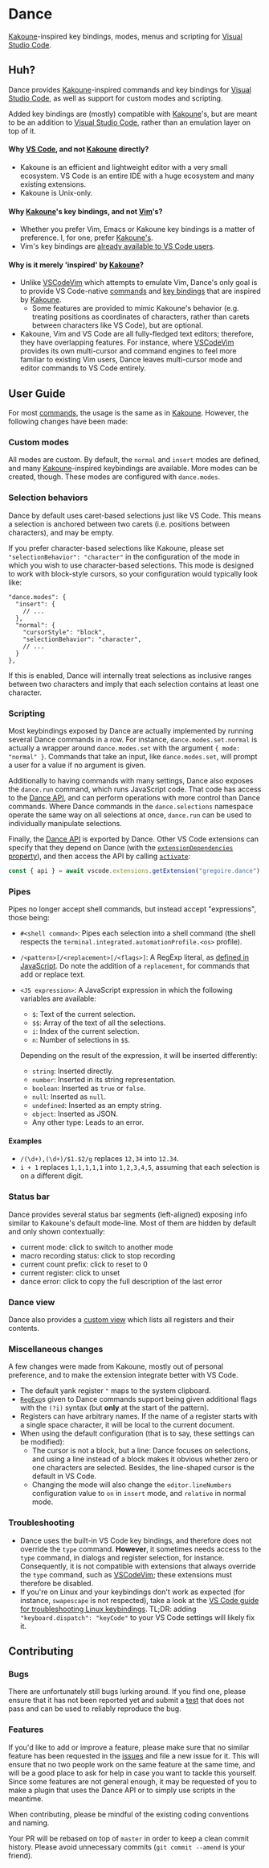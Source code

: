 # Dance

[Kakoune]-inspired key bindings, modes, menus and scripting for
[Visual Studio Code][vsc].

## Huh?

Dance provides [Kakoune]-inspired commands and key bindings for
[Visual Studio Code][vsc], as well as support for custom modes and scripting.

Added key bindings are (mostly) compatible with [Kakoune]'s, but are meant to be
an addition to [Visual Studio Code][vsc], rather than an emulation layer on top
of it.

#### Why [VS Code][vsc], and not [Kakoune] directly?

- Kakoune is an efficient and lightweight editor with a very small ecosystem.
  VS Code is an entire IDE with a huge ecosystem and many existing extensions.
- Kakoune is Unix-only.

#### Why [Kakoune]'s key bindings, and not [Vim]'s?

- Whether you prefer Vim, Emacs or Kakoune key bindings is a matter of
  preference. I, for one, prefer
  [Kakoune's](https://github.com/mawww/kakoune/blob/master/doc/pages/keys.asciidoc).
- Vim's key bindings are [already available to VS Code users][vscodevim].

#### Why is it merely 'inspired' by [Kakoune]?

- Unlike [VSCodeVim] which attempts to emulate Vim, Dance's only goal is to
  provide VS Code-native [commands][vsccommands] and
  [key bindings][vsckeybindings] that are inspired by [Kakoune].
  - Some features are provided to mimic Kakoune's behavior (e.g. treating
    positions as coordinates of characters, rather than carets between
    characters like VS Code), but are optional.
- Kakoune, Vim and VS Code are all fully-fledged text editors; therefore, they
  have overlapping features. For instance, where [VSCodeVim] provides its own
  multi-cursor and command engines to feel more familiar to existing Vim users,
  Dance leaves multi-cursor mode and editor commands to VS Code entirely.

## User Guide

For most [commands], the usage is the same as in [Kakoune]. However, the
following changes have been made:

### Custom modes

All modes are custom. By default, the `normal` and `insert` modes are defined,
and many [Kakoune]-inspired keybindings are available. More modes can be
created, though. These modes are configured with `dance.modes`.

### Selection behaviors

Dance by default uses caret-based selections just like VS Code. This means a
selection is anchored between two carets (i.e. positions between characters),
and may be empty.

If you prefer character-based selections like Kakoune, please set
`"selectionBehavior": "character"` in the configuration of the mode in which you
wish to use character-based selections. This mode is designed to work with
block-style cursors, so your configuration would typically look like:

```jsonc
"dance.modes": {
  "insert": {
    // ...
  },
  "normal": {
    "cursorStyle": "block",
    "selectionBehavior": "character",
    // ...
  }
},
```

If this is enabled, Dance will internally treat selections as inclusive ranges
between two characters and imply that each selection contains at least one
character.

### Scripting

Most keybindings exposed by Dance are actually implemented by running several
Dance commands in a row. For instance, `dance.modes.set.normal` is actually a
wrapper around `dance.modes.set` with the argument `{ mode: "normal" }`.
Commands that take an input, like `dance.modes.set`, will prompt a user for a
value if no argument is given.

Additionally to having commands with many settings, Dance also exposes the
`dance.run` command, which runs JavaScript code. That code has access to the
[Dance API][API], and can perform operations with more control than Dance
commands. Where Dance commands in the `dance.selections` namespace operate the
same way on all selections at once, `dance.run` can be used to individually
manipulate selections.

Finally, the [Dance API][API] is exported by Dance. Other VS Code extensions
can specify that they depend on Dance (with the [`extensionDependencies`
property](https://code.visualstudio.com/api/references/extension-manifest#fields)),
and then access the API by calling [`activate`](
https://code.visualstudio.com/api/references/vscode-api#Extension.activate):

```js
const { api } = await vscode.extensions.getExtension("gregoire.dance").activate();
```

### Pipes

Pipes no longer accept shell commands, but instead accept "expressions", those
being:
- `#<shell command>`: Pipes each selection into a shell command (the shell
  respects the `terminal.integrated.automationProfile.<os>` profile).
- `/<pattern>[/<replacement>[/<flags>]`: A RegExp literal, as
  [defined in JavaScript](https://developer.mozilla.org/en-US/docs/Web/JavaScript/Guide/Regular_Expressions).
  Do note the addition of a `replacement`, for commands that add or replace
  text.
- `<JS expression>`: A JavaScript expression in which the following variables
  are available:
  - `$`: Text of the current selection.
  - `$$`: Array of the text of all the selections.
  - `i`: Index of the current selection.
  - `n`: Number of selections in `$$`.

  Depending on the result of the expression, it will be inserted differently:
  - `string`: Inserted directly.
  - `number`: Inserted in its string representation.
  - `boolean`: Inserted as `true` or `false`.
  - `null`: Inserted as `null`.
  - `undefined`: Inserted as an empty string.
  - `object`: Inserted as JSON.
  - Any other type: Leads to an error.

#### Examples

- `/(\d+),(\d+)/$1.$2/g` replaces `12,34` into `12.34`.
- `i + 1` replaces `1,1,1,1,1` into `1,2,3,4,5`, assuming that each selection is
  on a different digit.

### Status bar

Dance provides several status bar segments (left-aligned) exposing info similar
to Kakoune's default mode-line. Most of them are hidden by default and only shown
contextually:

- current mode: click to switch to another mode
- macro recording status: click to stop recording
- current count prefix: click to reset to 0
- current register: click to unset
- dance error: click to copy the full description of the last error

### Dance view

Dance also provides a [custom view](
https://code.visualstudio.com/docs/getstarted/userinterface#_views) which lists
all registers and their contents.

### Miscellaneous changes

A few changes were made from Kakoune, mostly out of personal preference, and to
make the extension integrate better with VS Code.

- The default yank register `"` maps to the system clipboard.
- [`RegExp`](https://developer.mozilla.org/docs/Web/JavaScript/Guide/Regular_Expressions)s
  given to Dance commands support being given additional flags with the `(?i)`
  syntax (but **only** at the start of the pattern).
- Registers can have arbitrary names. If the name of a register starts with a
  single space character, it will be local to the current document.
- When using the default configuration (that is to say, these settings can be
  modified):
  - The cursor is not a block, but a line: Dance focuses on selections, and
    using a line instead of a block makes it obvious whether zero or one
    characters are selected. Besides, the line-shaped cursor is the default in
    VS Code.
  - Changing the mode will also change the `editor.lineNumbers` configuration
    value to `on` in `insert` mode, and `relative` in normal mode.

### Troubleshooting

- Dance uses the built-in VS Code key bindings, and therefore does not override
  the `type` command. **However**, it sometimes needs access to the `type`
  command, in dialogs and register selection, for instance. Consequently, it is
  not compatible with extensions that always override the `type` command, such
  as [VSCodeVim]; these extensions must therefore be disabled.
- If you're on Linux and your keybindings don't work as expected (for instance,
  `swapescape` is not respected), take a look at the [VS Code guide for
  troubleshooting Linux keybindings](
  https://github.com/Microsoft/vscode/wiki/Keybinding-Issues#troubleshoot-linux-keybindings).
  TL;DR: adding `"keyboard.dispatch": "keyCode"` to your VS Code settings will
  likely fix it.

## Contributing

### Bugs

There are unfortunately still bugs lurking around. If you find one, please
ensure that it has not been reported yet and submit a [test](./test/README.md)
that does not pass and can be used to reliably reproduce the bug.

### Features

If you'd like to add or improve a feature, please make sure that no similar
feature has been requested in the [issues] and file a new issue for it. This
will ensure that no two people work on the same feature at the same time, and
will be a good place to ask for help in case you want to tackle this yourself.  
Since some features are not general enough, it may be requested of you to make a
plugin that uses the Dance API or to simply use scripts in the meantime.

When contributing, please be mindful of the existing coding conventions and
naming.

Your PR will be rebased on top of `master` in order to keep a clean commit
history. Please avoid unnecessary commits (`git commit --amend` is your friend).

[api]: ./src/api
[commands]: ./src/commands
[issues]: https://github.com/71/dance/issues
[vim]: https://www.vim.org
[kakoune]: https://github.com/mawww/kakoune
[vsc]: https://github.com/Microsoft/vscode
[vscodevim]: https://github.com/VSCodeVim/Vim
[vsccommands]: https://code.visualstudio.com/api/extension-guides/command
[vsckeybindings]: https://code.visualstudio.com/docs/getstarted/keybindings
